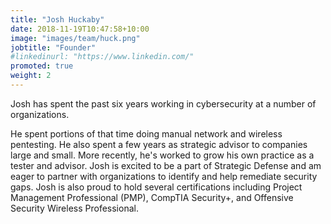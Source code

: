 ```yaml
---
title: "Josh Huckaby"
date: 2018-11-19T10:47:58+10:00
image: "images/team/huck.png"
jobtitle: "Founder"
#linkedinurl: "https://www.linkedin.com/"
promoted: true
weight: 2
---
```


Josh has spent the past six years working in cybersecurity at a number of organizations. 
<!--more-->
He spent portions of that time doing manual network and wireless pentesting. He also spent a few years as strategic advisor to companies large and small. More recently, he's worked to grow his own practice as a tester and advisor. Josh is excited to be a part of Strategic Defense and am eager to partner with organizations to identify and help remediate security gaps. Josh is also proud to hold several certifications including Project Management Professional (PMP), CompTIA Security+, and Offensive Security Wireless Professional.


